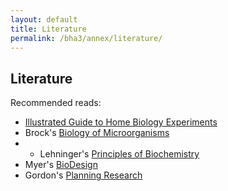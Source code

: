 ```yaml
---
layout: default
title: Literature
permalink: /bha3/annex/literature/
---
```


## Literature

Recommended reads:

* [Illustrated Guide to Home Biology Experiments](http://www.thehomescientist.com/manuals/Illustrated_Guide_to_Home_Biology_Experiments.pdf)
* Brock's [Biology of Microorganisms](http://www.amazon.com/Brock-Biology-/Users/pieter/GitHub/BioHackAcademy.github.io/biofactory/literature/index.mdMicroorganisms-14th-Edition/dp/0321897390)
* * Lehninger's [Principles of Biochemistry](http://www.amazon.com/Lehninger-Principles-Biochemistry-David-Nelson/dp/1429234148)
* Myer's [BioDesign](http://www.amazon.com/Bio-Design-Nature-Science-Creativity/dp/0870709526)
* Gordon's [Planning Research](http://www.amazon.com/Planning-Research-Environmental-Resource-Sciences/dp/0300120060)
